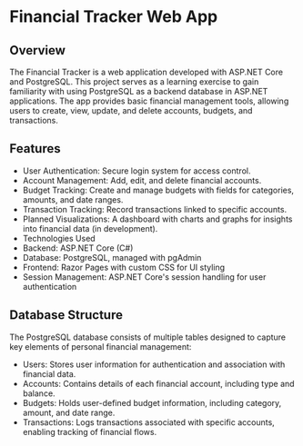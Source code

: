 # Financial Tracker Web App
## Overview
The Financial Tracker is a web application developed with ASP.NET Core and PostgreSQL. This project serves as a learning exercise to gain familiarity with using PostgreSQL as a backend database in ASP.NET applications. The app provides basic financial management tools, allowing users to create, view, update, and delete accounts, budgets, and transactions.

## Features
- User Authentication: Secure login system for access control.
- Account Management: Add, edit, and delete financial accounts.
- Budget Tracking: Create and manage budgets with fields for categories, amounts, and date ranges.
- Transaction Tracking: Record transactions linked to specific accounts.
- Planned Visualizations: A dashboard with charts and graphs for insights into financial data (in development).
- Technologies Used
- Backend: ASP.NET Core (C#)
- Database: PostgreSQL, managed with pgAdmin
- Frontend: Razor Pages with custom CSS for UI styling
- Session Management: ASP.NET Core's session handling for user authentication

## Database Structure
The PostgreSQL database consists of multiple tables designed to capture key elements of personal financial management:

- Users: Stores user information for authentication and association with financial data.
- Accounts: Contains details of each financial account, including type and balance.
- Budgets: Holds user-defined budget information, including category, amount, and date range.
- Transactions: Logs transactions associated with specific accounts, enabling tracking of financial flows.
